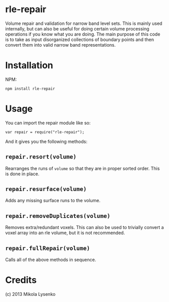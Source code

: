 rle-repair
==========

Volume repair and validation for narrow band level sets.  This is mainly used internally, but can also be useful for doing certain volume processing operations if you know what you are doing.  The main purpose of this code is to take as input disorganized collections of boundary points and then convert them into valid narrow band representations.

Installation
============
NPM:

    npm install rle-repair

Usage
=====
You can import the repair module like so:

    var repair = require("rle-repair");

And it gives you the following methods:

`repair.resort(volume)`
-----------------------
Rearranges the runs of `volume` so that they are in proper sorted order.  This is done in place.

`repair.resurface(volume)`
--------------------------
Adds any missing surface runs to the volume.

`repair.removeDuplicates(volume)`
---------------------------------
Removes extra/redundant voxels.  This can also be used to trivially convert a voxel array into an rle volume, but it is not recommended.

`repair.fullRepair(volume)`
---------------------------
Calls all of the above methods in sequence.


Credits
=======
(c) 2013 Mikola Lysenko